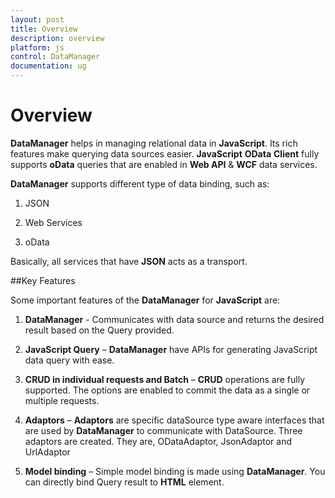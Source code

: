 ```yaml
---
layout: post
title: Overview
description: overview 
platform: js
control: DataManager
documentation: ug
---
```


# Overview  

**DataManager** helps in managing relational data in **JavaScript**. Its rich features make querying data sources easier. **JavaScript** **OData** **Client** fully supports **oData** queries that are enabled in **Web API** & **WCF** data services.

**DataManager** supports different type of data binding, such as:

1. JSON

2. Web Services

3. oData

Basically, all services that have **JSON** acts as a transport.

##Key Features

Some important features of the **DataManager** for **JavaScript** are:

1. **DataManager** - Communicates with data source and returns the desired result based on the Query provided.

2. **JavaScript Query** – **DataManager** have APIs for generating JavaScript data query with ease.

3. **CRUD in individual requests and Batch** – **CRUD** operations are fully supported. The options are enabled to commit the data as a single or multiple requests.

4. **Adaptors** – **Adaptors** are specific dataSource type aware interfaces that are used by **DataManager** to communicate with DataSource. Three adaptors are created. They are, ODataAdaptor, JsonAdaptor and UrlAdaptor

5. **Model binding** – Simple model binding is made using **DataManager**. You can directly bind Query result to **HTML** element.

